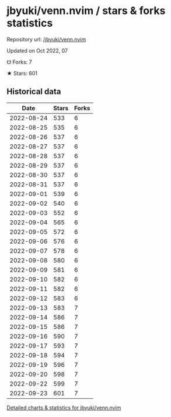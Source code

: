 # jbyuki/venn.nvim / stars & forks statistics

Repository url: [/jbyuki/venn.nvim](https://github.com/jbyuki/venn.nvim)

Updated on Oct 2022, 07

☋ Forks: 7

★ Stars: 601

## Historical data
| Date | Stars | Forks |
|------|-------|-------|
| 2022-08-24 | 533 | 6 | 
| 2022-08-25 | 535 | 6 | 
| 2022-08-26 | 537 | 6 | 
| 2022-08-27 | 537 | 6 | 
| 2022-08-28 | 537 | 6 | 
| 2022-08-29 | 537 | 6 | 
| 2022-08-30 | 537 | 6 | 
| 2022-08-31 | 537 | 6 | 
| 2022-09-01 | 539 | 6 | 
| 2022-09-02 | 540 | 6 | 
| 2022-09-03 | 552 | 6 | 
| 2022-09-04 | 565 | 6 | 
| 2022-09-05 | 572 | 6 | 
| 2022-09-06 | 576 | 6 | 
| 2022-09-07 | 578 | 6 | 
| 2022-09-08 | 580 | 6 | 
| 2022-09-09 | 581 | 6 | 
| 2022-09-10 | 582 | 6 | 
| 2022-09-11 | 582 | 6 | 
| 2022-09-12 | 583 | 6 | 
| 2022-09-13 | 583 | 7 | 
| 2022-09-14 | 586 | 7 | 
| 2022-09-15 | 586 | 7 | 
| 2022-09-16 | 590 | 7 | 
| 2022-09-17 | 593 | 7 | 
| 2022-09-18 | 594 | 7 | 
| 2022-09-19 | 596 | 7 | 
| 2022-09-20 | 598 | 7 | 
| 2022-09-22 | 599 | 7 | 
| 2022-09-23 | 601 | 7 | 


[Detailed charts & statistics for jbyuki/venn.nvim](https://reviewgithub.com/rep/jbyuki/venn.nvim)

